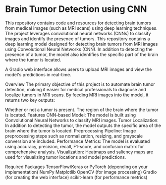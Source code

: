 # Brain Tumor Detection using CNN
This repository contains code and resources for detecting brain tumors from medical images (such as MRI scans) using deep learning techniques. The project leverages convolutional neural networks (CNNs) to classify images and identify the presence of tumors.
This repository contains a deep learning model designed for detecting brain tumors from MRI images using Convolutional Neural Networks (CNN). In addition to detecting the presence of a tumor, the model also identifies the specific part of the brain where the tumor is located.

A Gradio web interface allows users to upload MRI images and view the model's predictions in real-time.

Overview
The primary objective of this project is to automate brain tumor detection, making it easier for medical professionals to diagnose and localize tumors in MRI scans. By feeding MRI images into the model, it returns two key outputs:

Whether or not a tumor is present.
The region of the brain where the tumor is located.
Features
CNN-based Model: The model is built using Convolutional Neural Networks to classify MRI images.
Tumor Localization: In addition to detecting the tumor, the model outputs the specific area of the brain where the tumor is located.
Preprocessing Pipeline: Image preprocessing steps such as normalization, resizing, and grayscale conversion are included.
Performance Metrics: The model is evaluated using accuracy, precision, recall, F1-score, and confusion matrix for comprehensive analysis.
Visualization: Heatmaps and saliency maps are used for visualizing tumor locations and model predictions.

Required Packages
TensorFlow/Keras or PyTorch (depending on your implementation)
NumPy
Matplotlib
OpenCV (for image processing)
Gradio (for creating the web interface)
scikit-learn (for performance metrics)
